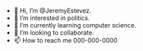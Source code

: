 - 👋 Hi, I’m @JeremyEstevez.
- 👀 I’m interested in politics.
- 🌱 I’m currently learning computer science.
- 💞️ I’m looking to collaborate.
- 📫 How to reach me 000-000-0000
